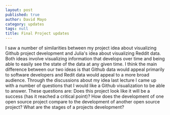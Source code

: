 ```yaml
---
layout: post
published: true
author: David Mayo
category: updates
tags: null
title: Final Project updates
---
```


I saw a number of similarities between my project idea about visualizing Github project development and Julia's idea about visualizing Reddit data. Both ideas involve visualizing information that develops over time and being able to easily see the state of the data at any given time. I think the main difference between our two ideas is that Github data would appeal primarily to software developers and Redit data would appeal to a more broad audience.
Through the discussions about my idea last lecture I came up with a number of questions that I would like a Github visualization to be able to answer. These questions are: Does this project look like it will be a success (has it reached a critical point)? How does the development of one open source project compare to the development of another open source project? What are the stages of a projects development? 
